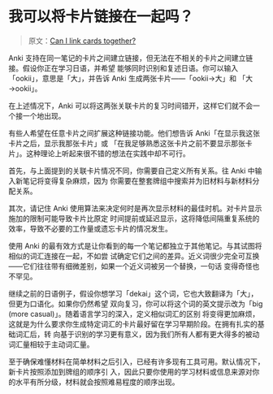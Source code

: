 # 我可以将卡片链接在一起吗？

> 原文：[Can I link cards together?](https://faqs.ankiweb.net/linking-cards-together.html)

Anki 支持在同一笔记的卡片之间建立链接，但无法在不相关的卡片之间建立链接。假设你正在学习日语，并希望
能够同时识别和复述日语。你可以输入「ookii」，意思是「大」，并告诉 Anki 生成两张卡片——「ookii→大」和
「大→ookii」。

在上述情况下，Anki 可以将这两张关联卡片的复习时间错开，这样它们就不会一个接一个地出现。

有些人希望在任意卡片之间扩展这种链接功能。他们想告诉 Anki「在显示我这张卡片之后，显示我那张卡片」或
「在我足够熟悉这张卡片之前不要显示那张卡片」。这种理论上听起来很不错的想法在实践中却不可行。

首先，与上面提到的关联卡片情况不同，你需要自己定义所有关系。往 Anki 中输入新笔记将变得复杂麻烦，因为
你需要在整套牌组中搜索并为旧材料与新材料分配关系。

其次，请记住 Anki 使用算法来决定何时是再次显示材料的最佳时机。对卡片显示施加的限制可能导致卡片比原定
时间提前或延迟显示，这将降低间隔重复系统的效率，导致不必要的工作量或遗忘卡片的情况发生。

使用 Anki 的最有效方式是让你看到的每一个笔记都独立于其他笔记。与其试图将相似的词汇连接在一起，不如尝
试确定它们之间的差异。近义词很少完全可互换——它们往往带有细微差别，如果一个近义词被另一个替换，一句话
变得奇怪也不罕见。

继续之前的日语例子，假设你想学习「dekai」这个词，它也大致翻译为「大」，但更为口语化。如果你仍然希望
双向复习，你可以将这个词的英文提示改为「big (more casual)」。随着语言学习的深入，定义相似词汇的区别
将变得更加麻烦，这就是为什么要求你生成特定词汇的卡片最好留在学习早期阶段。在拥有扎实的基础词汇后，转
向基于识别的学习更有意义，因为我们所有人都有更大得多的被动词汇量相较于主动词汇量。

至于确保难懂材料在简单材料之后引入，已经有许多现有工具可用。默认情况下，新卡片按照添加到牌组的顺序引
入，因此只要你使用的学习材料或信息来源对你的水平有所分级，材料就会按照难易程度的顺序出现。
